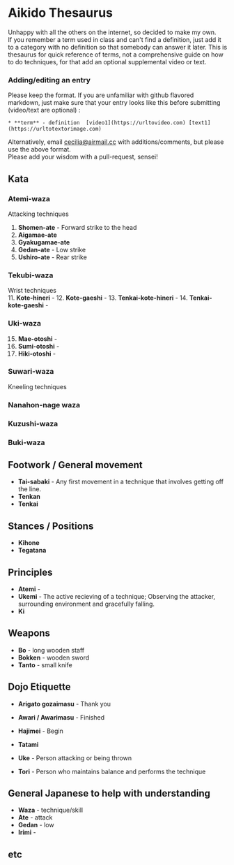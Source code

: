 # Aikido Thesaurus
Unhappy with all the others on the internet, so decided to make my own.  
If you remember a term used in class and can't find a definition, just add it to a category with no definition so that somebody can answer it later. This is thesaurus for quick reference of terms, not a comprehensive guide on how to do techniques, for that add an optional supplemental video or text.  
### Adding/editing an entry
Please keep the format. If you are unfamiliar with github flavored markdown, just make sure that your entry looks like this before submitting (video/text are optional) :
``` 
* **term** - definition  [video1](https://urltovideo.com) [text1](https://urltotextorimage.com)
```
Alternatively, email cecilia@airmail.cc with additions/comments, but please use the above format.  
Please add your wisdom with a pull-request, sensei!  

## Kata

### Atemi-waza
Attacking techniques
1. **Shomen-ate** - Forward strike to the head
2. **Aigamae-ate**
3. **Gyakugamae-ate**
4. **Gedan-ate** - Low strike
5. **Ushiro-ate** - Rear strike

### Tekubi-waza
Wrist techniques  
11. **Kote-hineri** -
12. **Kote-gaeshi** -
13. **Tenkai-kote-hineri** -
14. **Tenkai-kote-gaeshi** -

### Uki-waza

15. **Mae-otoshi** -
16. **Sumi-otoshi** -
17. **Hiki-otoshi** - 

### Suwari-waza
Kneeling techniques  

### Nanahon-nage waza
  
### Kuzushi-waza


### Buki-waza

## Footwork / General movement
* **Tai-sabaki** - Any first movement in a technique that involves getting off the line.
* **Tenkan**
* **Tenkai**

## Stances / Positions
* **Kihone**
* **Tegatana**


## Principles
* **Atemi** - 
* **Ukemi** - The active recieving of a technique; Observing the attacker, surrounding environment and gracefully falling.
* **Ki**

## Weapons  
* **Bo** - long wooden staff
* **Bokken** - wooden sword
* **Tanto** - small knife

## Dojo Etiquette  
* **Arigato gozaimasu** - Thank you
* **Awari / Awarimasu** - Finished
* **Hajimei** - Begin  
* **Tatami**

* **Uke** - Person attacking or being thrown
* **Tori** - Person who maintains balance and performs the technique

## General Japanese to help with understanding
* **Waza** - technique/skill
* **Ate** - attack
* **Gedan** - low
* **Irimi** - 

## etc
